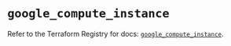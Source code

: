 # `google_compute_instance`

Refer to the Terraform Registry for docs: [`google_compute_instance`](https://registry.terraform.io/providers/hashicorp/google-beta/5.43.1/docs/resources/google_compute_instance).
